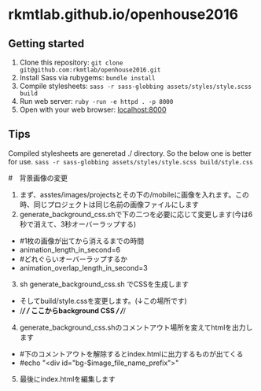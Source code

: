 # rkmtlab.github.io/openhouse2016
## Getting started

1. Clone this repository: `git clone git@github.com:rkmtlab/openhouse2016.git`
2. Install Sass via rubygems: `bundle install`
3. Compile stylesheets: `sass -r sass-globbing assets/styles/style.scss build`
4. Run web server: `ruby -run -e httpd . -p 8000`
5. Open with your web browser: [localhost:8000](http://localhost:8000)

## Tips
Compiled stylesheets are generetad ./ directory.
So the below one is better for use.
`sass -r sass-globbing assets/styles/style.scss build/style.css`

#　背景画像の変更
1. まず、asstes/images/projectsとその下の/mobileに画像を入れます。この時、同じプロジェクトは同じ名前の画像ファイルにします
2.  generate_background_css.shで下の二つを必要に応じて変更します(今は6秒で消えて、3秒オーバーラップする)
   -  #1枚の画像が出てから消えるまでの時間
   -  animation_length_in_second=6
   -  #どれぐらいオーバーラップするか
   -  animation_overlap_length_in_second=3  
3. sh generate_background_css.sh でCSSを生成します
  - そしてbuild/style.cssを変更します。(↓この場所です)
  - /*************************/
    /* ここからbackground CSS */
    /*************************/
4. generate_background_css.shのコメントアウト場所を変えてhtmlを出力します
  - #下のコメントアウトを解除するとindex.htmlに出力するものが出てくる
  - #echo "<div id=\"bg-$image_file_name_prefix\"></div>"
5. 最後にindex.htmlを編集します